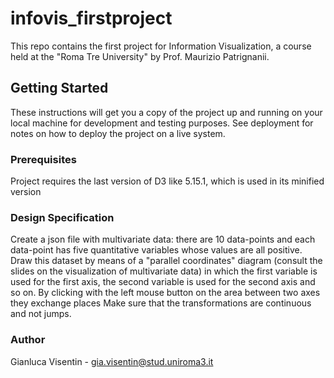 # infovis_firstproject

This repo contains the first project for Information Visualization, a course held at the "Roma Tre University" by Prof. Maurizio Patrignanii.

## Getting Started

These instructions will get you a copy of the project up and running on your local machine for development and testing purposes. See deployment for notes on how to deploy the project on a live system.

### Prerequisites

Project requires the last version of D3 like 5.15.1, which is used in its minified version

### Design Specification
Create a json file with multivariate data: there are 10 data-points and each data-point has five quantitative variables whose values are all positive. Draw this dataset by means of a "parallel coordinates" diagram (consult the slides on the visualization of multivariate data) in which the first variable is used for the first axis, the second variable is used for the second axis and so on. By clicking with the left mouse button on the area between two axes they exchange places Make sure that the transformations are continuous and not jumps.

### Author
Gianluca Visentin - gia.visentin@stud.uniroma3.it
